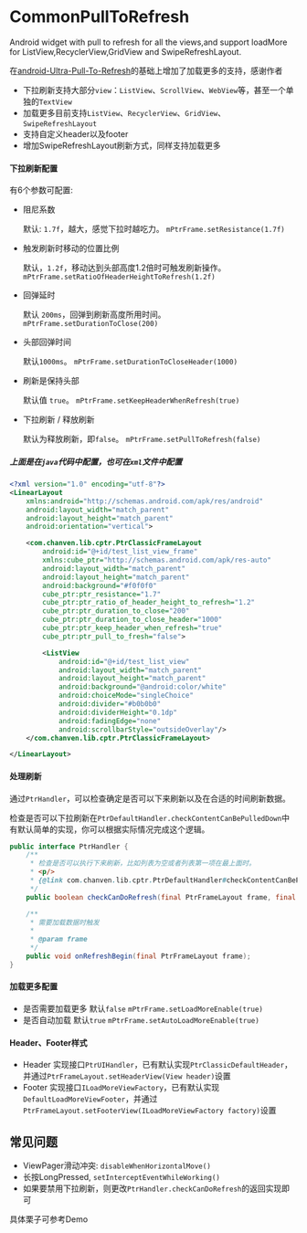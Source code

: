 # CommonPullToRefresh
Android widget with pull to refresh for all the views,and support loadMore for ListView,RecyclerView,GridView and SwipeRefreshLayout.

在[android-Ultra-Pull-To-Refresh](https://github.com/liaohuqiu/android-Ultra-Pull-To-Refresh)的基础上增加了加载更多的支持，感谢作者

* 下拉刷新支持大部分`view`：`ListView`、`ScrollView`、`WebView`等，甚至一个单独的`TextView`
* 加载更多目前支持`ListView`、`RecyclerView`、`GridView`、`SwipeRefreshLayout`
* 支持自定义header以及footer
* 增加SwipeRefreshLayout刷新方式，同样支持加载更多


#### 下拉刷新配置

有6个参数可配置:

* 阻尼系数

    默认: `1.7f`，越大，感觉下拉时越吃力。
	`mPtrFrame.setResistance(1.7f)`

* 触发刷新时移动的位置比例

    默认，`1.2f`，移动达到头部高度1.2倍时可触发刷新操作。
	`mPtrFrame.setRatioOfHeaderHeightToRefresh(1.2f)`

* 回弹延时

    默认 `200ms`，回弹到刷新高度所用时间。
	`mPtrFrame.setDurationToClose(200)`

* 头部回弹时间

    默认`1000ms`。
	`mPtrFrame.setDurationToCloseHeader(1000)`

* 刷新是保持头部

    默认值 `true`。
	`mPtrFrame.setKeepHeaderWhenRefresh(true)`

* 下拉刷新 / 释放刷新

    默认为释放刷新，即`false`。
	`mPtrFrame.setPullToRefresh(false)`

##### 上面是在`java`代码中配置，也可在`xml`文件中配置

```xml
<?xml version="1.0" encoding="utf-8"?>
<LinearLayout
    xmlns:android="http://schemas.android.com/apk/res/android"
    android:layout_width="match_parent"
    android:layout_height="match_parent"
    android:orientation="vertical">

    <com.chanven.lib.cptr.PtrClassicFrameLayout
        android:id="@+id/test_list_view_frame"
        xmlns:cube_ptr="http://schemas.android.com/apk/res-auto"
        android:layout_width="match_parent"
        android:layout_height="match_parent"
        android:background="#f0f0f0"
        cube_ptr:ptr_resistance="1.7"
        cube_ptr:ptr_ratio_of_header_height_to_refresh="1.2"
        cube_ptr:ptr_duration_to_close="200"
        cube_ptr:ptr_duration_to_close_header="1000"
        cube_ptr:ptr_keep_header_when_refresh="true"
        cube_ptr:ptr_pull_to_fresh="false">

        <ListView
            android:id="@+id/test_list_view"
            android:layout_width="match_parent"
            android:layout_height="match_parent"
            android:background="@android:color/white"
            android:choiceMode="singleChoice"
            android:divider="#b0b0b0"
            android:dividerHeight="0.1dp"
            android:fadingEdge="none"
            android:scrollbarStyle="outsideOverlay"/>
    </com.chanven.lib.cptr.PtrClassicFrameLayout>

</LinearLayout>
```
#### 处理刷新

通过`PtrHandler`，可以检查确定是否可以下来刷新以及在合适的时间刷新数据。

检查是否可以下拉刷新在`PtrDefaultHandler.checkContentCanBePulledDown`中有默认简单的实现，你可以根据实际情况完成这个逻辑。

```java
public interface PtrHandler {
    /**
     * 检查是否可以执行下来刷新，比如列表为空或者列表第一项在最上面时。
     * <p/>
     * {@link com.chanven.lib.cptr.PtrDefaultHandler#checkContentCanBePulledDown}
     */
    public boolean checkCanDoRefresh(final PtrFrameLayout frame, final View content, final View header);

    /**
     * 需要加载数据时触发
     *
     * @param frame
     */
    public void onRefreshBegin(final PtrFrameLayout frame);
}
```
#### 加载更多配置
* 是否需要加载更多
  默认`false`
  `mPtrFrame.setLoadMoreEnable(true)`
* 是否自动加载
  默认`true`
  `mPtrFrame.setAutoLoadMoreEnable(true)`

#### Header、Footer样式
* Header	实现接口`PtrUIHandler`，已有默认实现`PtrClassicDefaultHeader`，并通过`PtrFrameLayout.setHeaderView(View header)`设置
* Footer	实现接口`ILoadMoreViewFactory`，已有默认实现`DefaultLoadMoreViewFooter`，并通过`PtrFrameLayout.setFooterView(ILoadMoreViewFactory factory)`设置

## 常见问题

*  ViewPager滑动冲突: `disableWhenHorizontalMove()`
*  长按LongPressed, `setInterceptEventWhileWorking()`
*  如果要禁用下拉刷新，则更改`PtrHandler.checkCanDoRefresh`的返回实现即可


 具体栗子可参考Demo
 


